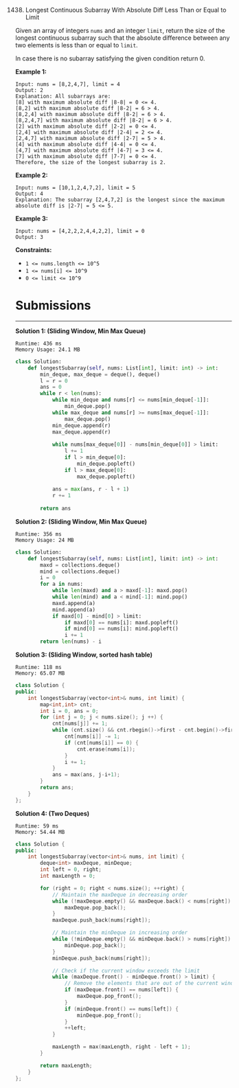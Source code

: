 1438. Longest Continuous Subarray With Absolute Diff Less Than or Equal to Limit

Given an array of integers `nums` and an integer `limit`, return the size of the longest continuous subarray such that the absolute difference between any two elements is less than or equal to `limit`.

In case there is no subarray satisfying the given condition return 0.

 

**Example 1:**
```
Input: nums = [8,2,4,7], limit = 4
Output: 2 
Explanation: All subarrays are: 
[8] with maximum absolute diff |8-8| = 0 <= 4.
[8,2] with maximum absolute diff |8-2| = 6 > 4. 
[8,2,4] with maximum absolute diff |8-2| = 6 > 4.
[8,2,4,7] with maximum absolute diff |8-2| = 6 > 4.
[2] with maximum absolute diff |2-2| = 0 <= 4.
[2,4] with maximum absolute diff |2-4| = 2 <= 4.
[2,4,7] with maximum absolute diff |2-7| = 5 > 4.
[4] with maximum absolute diff |4-4| = 0 <= 4.
[4,7] with maximum absolute diff |4-7| = 3 <= 4.
[7] with maximum absolute diff |7-7| = 0 <= 4. 
Therefore, the size of the longest subarray is 2.
```

**Example 2:**
```
Input: nums = [10,1,2,4,7,2], limit = 5
Output: 4 
Explanation: The subarray [2,4,7,2] is the longest since the maximum absolute diff is |2-7| = 5 <= 5.
```

**Example 3:**
```
Input: nums = [4,2,2,2,4,4,2,2], limit = 0
Output: 3
```

**Constraints:**

* `1 <= nums.length <= 10^5`
* `1 <= nums[i] <= 10^9`
* `0 <= limit <= 10^9`

# Submissions
---
**Solution 1: (Sliding Window, Min Max Queue)**
```
Runtime: 436 ms
Memory Usage: 24.1 MB
```
```python
class Solution:
    def longestSubarray(self, nums: List[int], limit: int) -> int:
        min_deque, max_deque = deque(), deque()
        l = r = 0
        ans = 0
        while r < len(nums):
            while min_deque and nums[r] <= nums[min_deque[-1]]:
                min_deque.pop()
            while max_deque and nums[r] >= nums[max_deque[-1]]:
                max_deque.pop()
            min_deque.append(r)
            max_deque.append(r)
            
            while nums[max_deque[0]] - nums[min_deque[0]] > limit:
                l += 1
                if l > min_deque[0]:
                    min_deque.popleft()
                if l > max_deque[0]:
                    max_deque.popleft()
            
            ans = max(ans, r - l + 1)
            r += 1
                
        return ans
```

**Solution 2: (Sliding Window, Min Max Queue)**
```
Runtime: 356 ms
Memory Usage: 24 MB
```
```python
class Solution:
    def longestSubarray(self, nums: List[int], limit: int) -> int:
        maxd = collections.deque()
        mind = collections.deque()
        i = 0
        for a in nums:
            while len(maxd) and a > maxd[-1]: maxd.pop()
            while len(mind) and a < mind[-1]: mind.pop()
            maxd.append(a)
            mind.append(a)
            if maxd[0] - mind[0] > limit:
                if maxd[0] == nums[i]: maxd.popleft()
                if mind[0] == nums[i]: mind.popleft()
                i += 1
        return len(nums) - i
```

**Solution 3: (Sliding Window, sorted hash table)**
```
Runtime: 118 ms
Memory: 65.07 MB
```
```c++
class Solution {
public:
    int longestSubarray(vector<int>& nums, int limit) {
        map<int,int> cnt;
        int i = 0, ans = 0;
        for (int j = 0; j < nums.size(); j ++) {
            cnt[nums[j]] += 1;
            while (cnt.size() && cnt.rbegin()->first - cnt.begin()->first > limit) {
                cnt[nums[i]] -= 1;
                if (cnt[nums[i]] == 0) {
                    cnt.erase(nums[i]);
                }
                i += 1;
            }
            ans = max(ans, j-i+1);
        }
        return ans;
    }
};
```

**Solution 4: (Two Deques)**
```
Runtime: 59 ms
Memory: 54.44 MB
```
```c++
class Solution {
public:
    int longestSubarray(vector<int>& nums, int limit) {
        deque<int> maxDeque, minDeque;
        int left = 0, right;
        int maxLength = 0;

        for (right = 0; right < nums.size(); ++right) {
            // Maintain the maxDeque in decreasing order
            while (!maxDeque.empty() && maxDeque.back() < nums[right]) {
                maxDeque.pop_back();
            }
            maxDeque.push_back(nums[right]);

            // Maintain the minDeque in increasing order
            while (!minDeque.empty() && minDeque.back() > nums[right]) {
                minDeque.pop_back();
            }
            minDeque.push_back(nums[right]);

            // Check if the current window exceeds the limit
            while (maxDeque.front() - minDeque.front() > limit) {
                // Remove the elements that are out of the current window
                if (maxDeque.front() == nums[left]) {
                    maxDeque.pop_front();
                }
                if (minDeque.front() == nums[left]) {
                    minDeque.pop_front();
                }
                ++left;
            }

            maxLength = max(maxLength, right - left + 1);
        }

        return maxLength;
    }
};
```
